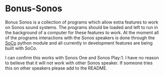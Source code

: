 # Bonus-Sonos
Bonus Sonos is a collection of programs which allow extra features to work on Sonos sound systems. The programs should be loaded and left to run in the background of a computer for these features to work. At the moment all of the programs interactions with the Sonos speakers is done through the [SoCo](https://github.com/SoCo/SoCo) python module and all currently in development features are being built with SoCo.

I can confirm this works with Sonos One and Sonos Play:1. I have no reason to believe that it will not work with other Sonos speaker. If someone tries this on other speakers please add to the README.
